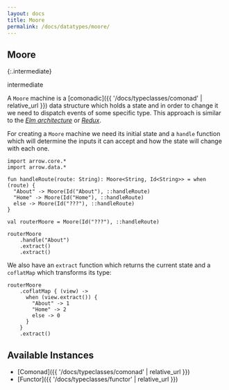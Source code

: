 ```yaml
---
layout: docs
title: Moore
permalink: /docs/datatypes/moore/
---
```


## Moore

{:.intermediate}

intermediate

A `Moore` machine is a [comonadic]({{ '/docs/typeclasses/comonad' | relative_url }}) data structure which holds a state and in order to change it we need to dispatch events of some specific type. This approach is similar to the [_Elm architecture_](https://guide.elm-lang.org/architecture/) or [_Redux_](https//redux.js.org).

For creating a `Moore` machine we need its initial state and a `handle` function which will determine the inputs it can accept and how the state will change with each one.

```kotlin:ank
import arrow.core.*
import arrow.data.*

fun handleRoute(route: String): Moore<String, Id<String>> = when (route) {
  "About" -> Moore(Id("About"), ::handleRoute)
  "Home" -> Moore(Id("Home"), ::handleRoute)
  else -> Moore(Id("???"), ::handleRoute)
}

val routerMoore = Moore(Id("???"), ::handleRoute)

routerMoore
    .handle("About")
    .extract()
    .extract()
```

We also have an `extract` function which returns the current state and a `coflatMap` which transforms its type:

```kotlin:ank
routerMoore
    .coflatMap { (view) ->
      when (view.extract()) {
        "About" -> 1
        "Home" -> 2
        else -> 0
      }
    }
    .extract()
```

## Available Instances

* [Comonad]({{ '/docs/typeclasses/comonad' | relative_url }})
* [Functor]({{ '/docs/typeclasses/functor' | relative_url }})